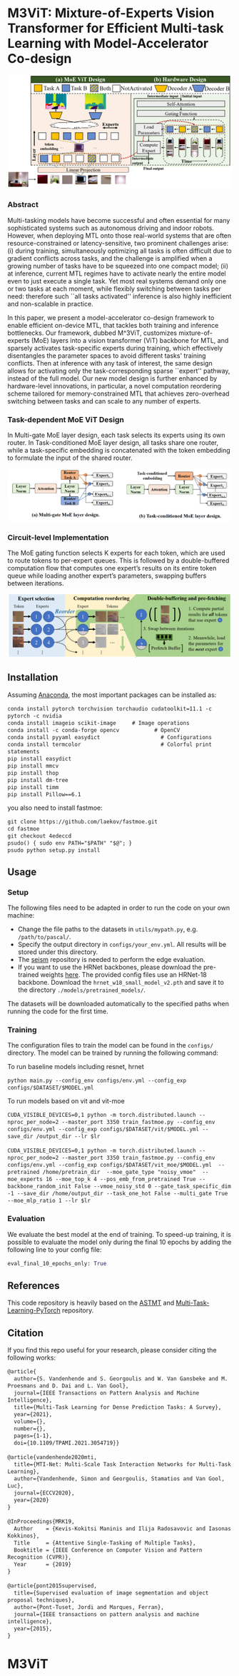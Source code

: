 # M3ViT: Mixture-of-Experts Vision Transformer for Efficient Multi-task Learning with Model-Accelerator Co-design

<p align="center"> 
    <img src="./resources/arch.PNG">
</p> 

### Abstract
Multi-tasking models have become successful and often essential for many sophisticated systems such as autonomous driving and indoor robots. However, when deploying MTL onto those real-world systems that are often resource-constrained or latency-sensitive, two prominent challenges arise: (i) during training, simultaneously optimizing all tasks is often difficult due to gradient conflicts across tasks, and the challenge is amplified when a growing number of tasks have to be squeezed into one compact model; (ii) at inference, current MTL regimes have to activate nearly the entire model even to just execute a single task. Yet most real systems demand only one or two tasks at each moment, while flexibly switching between tasks per need: therefore such ``all tasks activated'' inference is also highly inefficient and non-scalable in practice. 

In this paper, we present a model-accelerator co-design framework to enable efficient on-device MTL, that tackles both training and inference bottlenecks. Our framework, dubbed M^3ViT, customizes mixture-of-experts (MoE) layers into a vision transformer (ViT) backbone for MTL, and sparsely activates task-specific experts during training, which effectively disentangles the parameter spaces to avoid different tasks' training conflicts. Then at inference with any task of interest, the same design allows for activating only the task-corresponding sparse ``expert'' pathway, instead of the full model. Our new model design is further enhanced by hardware-level innovations, in particular, a novel computation reordering scheme tailored for memory-constrained MTL that achieves zero-overhead switching between tasks and can scale to any number of experts.

### Task-dependent MoE ViT Design
In Multi-gate MoE layer design, each task selects its experts using its own router. In Task-conditioned MoE layer design, all tasks share one router, while a task-specific embedding is concatenated with the token embedding to formulate the input of the shared router.

<p align="center"> 
    <img src="./resources/moe.PNG">
</p> 

### Circuit-level Implementation
The MoE gating function selects K experts for each token, which are used to route tokens to per-expert queues. This is followed by a double-buffered computation flow that computes one expert’s results on its entire token queue while loading another expert’s parameters, swapping buffers between iterations.

<p align="center"> 
    <img src="./resources/re-order.PNG">
</p> 

## Installation
Assuming [Anaconda](https://docs.anaconda.com/anaconda/install/), the most important packages can be installed as:

```
conda install pytorch torchvision torchaudio cudatoolkit=11.1 -c pytorch -c nvidia
conda install imageio scikit-image     # Image operations
conda install -c conda-forge opencv           # OpenCV
conda install pyyaml easydict                   # Configurations
conda install termcolor                         # Colorful print statements
pip install easydict
pip install mmcv
pip install thop
pip install dm-tree
pip install timm
pip install Pillow==6.1
```
you also need to install fastmoe:

```
git clone https://github.com/laekov/fastmoe.git
cd fastmoe
git checkout 4edeccd
psudo() { sudo env PATH="$PATH" "$@"; }
psudo python setup.py install
```

## Usage
### Setup 
The following files need to be adapted in order to run the code on your own machine:
- Change the file paths to the datasets in `utils/mypath.py`, e.g. `/path/to/pascal/`.
- Specify the output directory in `configs/your_env.yml`. All results will be stored under this directory.
- The [seism](https://github.com/jponttuset/seism) repository is needed to perform the edge evaluation.
- If you want to use the HRNet backbones, please download the pre-trained weights [here](https://github.com/HRNet/HRNet-Image-Classification). 
The provided config files use an HRNet-18 backbone. Download the `hrnet_w18_small_model_v2.pth` and save it to the directory `./models/pretrained_models/`.

The datasets will be downloaded automatically to the specified paths when running the code for the first time.

### Training
The configuration files to train the model can be found in the `configs/` directory. The model can be trained by running the following command:

To run baseline models including resnet, hrnet
```shell
python main.py --config_env configs/env.yml --config_exp configs/$DATASET/$MODEL.yml
```

To run models based on vit and vit-moe
```shell
CUDA_VISIBLE_DEVICES=0,1 python -m torch.distributed.launch --nproc_per_node=2 --master_port 3350 train_fastmoe.py --config_env configs/env.yml --config_exp configs/$DATASET/vit/$MODEL.yml --save_dir /output_dir --lr $lr

CUDA_VISIBLE_DEVICES=0,1 python -m torch.distributed.launch --nproc_per_node=2 --master_port 3350 train_fastmoe.py --config_env configs/env.yml --config_exp configs/$DATASET/vit_moe/$MODEL.yml  --pretrained /home/pretrain_dir  --moe_gate_type "noisy_vmoe"  --moe_experts 16 --moe_top_k 4 --pos_emb_from_pretrained True --backbone_random_init False --vmoe_noisy_std 0 --gate_task_specific_dim -1 --save_dir /home/output_dir --task_one_hot False --multi_gate True --moe_mlp_ratio 1 --lr $lr

```
### Evaluation
We evaluate the best model at the end of training. To speed-up training, it is possible to evaluate the model only during the final 10 epochs by adding the following line to your config file:

```python
eval_final_10_epochs_only: True
``` 

## References
This code repository is heavily based on the [ASTMT](https://github.com/facebookresearch/astmt) and [Multi-Task-Learning-PyTorch](https://github.com/SimonVandenhende/Multi-Task-Learning-PyTorch) repository.
 
## Citation
If you find this repo useful for your research, please consider citing the following works:

```
@article{
  author={S. Vandenhende and S. Georgoulis and W. Van Gansbeke and M. Proesmans and D. Dai and L. Van Gool},
  journal={IEEE Transactions on Pattern Analysis and Machine Intelligence}, 
  title={Multi-Task Learning for Dense Prediction Tasks: A Survey}, 
  year={2021},
  volume={},
  number={},
  pages={1-1},
  doi={10.1109/TPAMI.2021.3054719}}

@article{vandenhende2020mti,
  title={MTI-Net: Multi-Scale Task Interaction Networks for Multi-Task Learning},
  author={Vandenhende, Simon and Georgoulis, Stamatios and Van Gool, Luc},
  journal={ECCV2020},
  year={2020}
}

@InProceedings{MRK19,
  Author    = {Kevis-Kokitsi Maninis and Ilija Radosavovic and Iasonas Kokkinos},
  Title     = {Attentive Single-Tasking of Multiple Tasks},
  Booktitle = {IEEE Conference on Computer Vision and Pattern Recognition (CVPR)},
  Year      = {2019}
}

@article{pont2015supervised,
  title={Supervised evaluation of image segmentation and object proposal techniques},
  author={Pont-Tuset, Jordi and Marques, Ferran},
  journal={IEEE transactions on pattern analysis and machine intelligence},
  year={2015},
}
```
# M3ViT
